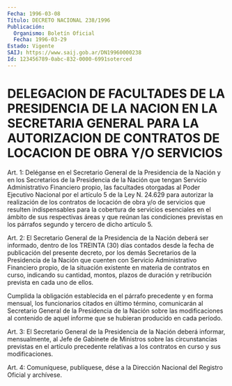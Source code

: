 ```yaml
---
Fecha: 1996-03-08
Título: DECRETO NACIONAL 238/1996
Publicación:
  Organismo: Boletín Oficial
  Fecha: 1996-03-29
Estado: Vigente
SAIJ: https://www.saij.gob.ar/DN19960000238
Id: 123456789-0abc-832-0000-6991soterced
---
```

# DELEGACION DE FACULTADES DE LA PRESIDENCIA DE LA NACION EN LA SECRETARIA GENERAL PARA LA AUTORIZACION DE CONTRATOS DE LOCACION DE OBRA Y/O SERVICIOS

<a id="1"></a>
Art. 1: Deléganse en  el  Secretario General de la Presidencia de la Nación y en los Secretarios  de  la  Presidencia de la Nación que  tengan  Servicio  Administrativo  Financiero    propio,    las facultades otorgadas al Poder Ejecutivo Nacional por el artículo  5 de  la  Ley N. 24.629 para autorizar la realización de los contratos de locación  de  obra  y/o de servicios que resulten indispensables para la cobertura de servicios  esenciales  en  el  ámbito  de  sus respectivas  áreas  y  que  reúnan las condiciones previstas en los párrafos segundo y tercero de dicho artículo 5.

<a id="2"></a>
Art. 2: El Secretario General  de  la  Presidencia  de  la Nación deberá  ser  informado,  dentro  de  los TREINTA (30) días contados desde la fecha de publicación del presente  decreto,  por los demás Secretarios de la Presidencia de la Nación que cuenten con Servicio Administrativo  Financiero  propio,  de  la situación existente  en materia  de  contratos  en  curso, indicando su  cantidad,  montos, plazos de duración y retribución  prevista  en  cada  uno  de ellos.

Cumplida  la obligación establecida en el párrafo precedente  y  en forma  mensual,    los  funcionarios  citados  en  último  término, comunicarán al Secretario  General  de  la Presidencia de la Nación sobre  las  modificaciones al contenido de  aquel  informe  que  se hubieran producido en cada período.

<a id="3"></a>
Art. 3: El Secretario  General  de  la  Presidencia  de  la Nación deberá  informar,  mensualmente,  al  Jefe de Gabinete de Ministros sobre  las  circunstancias  previstas  en  el  artículo  precedente relativas  a  los  contratos  en  curso  y  sus  modificaciones.

<a id="4"></a>
Art. 4: Comuníquese, publíquese, dése a la Dirección  Nacional del Registro Oficial y archívese.